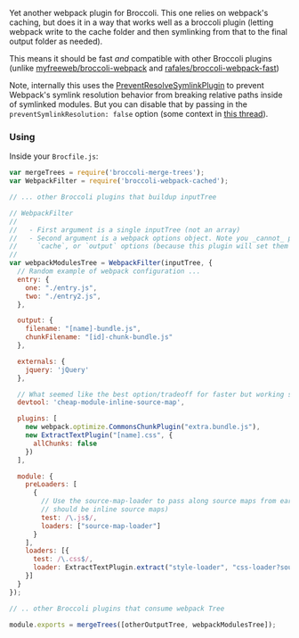 
Yet another webpack plugin for Broccoli. This one relies on webpack's caching, but does it in a way that works well as a broccoli plugin (letting webpack write to the cache folder and then symlinking from that to the final output folder as needed).

This means it should be fast _and_ compatible with other Broccoli plugins (unlike [myfreeweb/broccoli-webpack](https://github.com/myfreeweb/broccoli-webpack) and [rafales/broccoli-webpack-fast](https://github.com/rafales/broccoli-webpack-fast))

Note, internally this uses the [PreventResolveSymlinkPlugin](./prevent-resolve-symlink-plugin.js) to prevent Webpack's symlink resolution behavior from breaking relative paths inside of symlinked modules. But you can disable that by passing in the `preventSymlinkResolution: false` option (some context in [this thread](https://github.com/webpack/webpack/issues/554#issuecomment-135797738)).

### Using

Inside your `Brocfile.js`:

```js
var mergeTrees = require('broccoli-merge-trees');
var WebpackFilter = require('broccoli-webpack-cached');

// ... other Broccoli plugins that buildup inputTree

// WebpackFilter
//
//   - First argument is a single inputTree (not an array)
//   - Second argument is a webpack options object. Note you _cannot_ pass the `context`,
//     `cache`, or `output` options (because this plugin will set them for you).
//
var webpackModulesTree = WebpackFilter(inputTree, {
  // Random example of webpack configuration ...
  entry: {
    one: "./entry.js",
    two: "./entry2.js",
  },

  output: {
    filename: "[name]-bundle.js",
    chunkFilename: "[id]-chunk-bundle.js"
  },

  externals: {
    jquery: 'jQuery'
  },

  // What seemed like the best option/tradeoff for faster but working source maps (at least for me)
  devtool: 'cheap-module-inline-source-map',

  plugins: [
    new webpack.optimize.CommonsChunkPlugin("extra.bundle.js"),
    new ExtractTextPlugin("[name].css", {
      allChunks: false
    })
  ],

  module: {
    preLoaders: [
      {
        // Use the source-map-loader to pass along source maps from earlier Broccoli plugins (they
        // should be inline source maps)
        test: /\.js$/,
        loaders: ["source-map-loader"]
      }
    ],
    loaders: [{
      test: /\.css$/,
      loader: ExtractTextPlugin.extract("style-loader", "css-loader?sourceMap")
    }]
  }
});

// .. other Broccoli plugins that consume webpack Tree

module.exports = mergeTrees([otherOutputTree, webpackModulesTree]);

```
